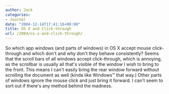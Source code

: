 ```yaml
---
author: Jack
categories:
- Journal
date: "2004-12-14T17:41:16+00:00"
title: OS X and Click-through
url: /2004/os-x-and-click-through/
---
```


So which app windows (and parts of windows) in OS X accept mouse click-through and which don't and why don't they behave consistently? Seems that the scroll bars of all windows accept click-through, which is annoying, as the scrollbar is usually all that's visible of the window I wish to bring to the front. This means I can't easily bring the rear window forward without scrolling the document as well (kinda like Windows&#8482; that way.) Other parts of windows ignore the mouse click and just bring it forward. I can't seem to sort out if there's any method behind the madness.